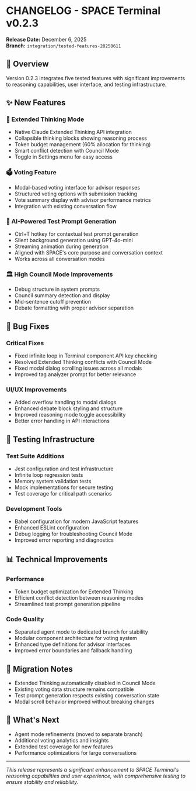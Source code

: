 # CHANGELOG - SPACE Terminal v0.2.3

**Release Date:** December 6, 2025  
**Branch:** `integration/tested-features-20250611`

## 🎯 Overview

Version 0.2.3 integrates five tested features with significant improvements to reasoning capabilities, user interface, and testing infrastructure.

## ✨ New Features

### 🧠 Extended Thinking Mode
- Native Claude Extended Thinking API integration
- Collapsible thinking blocks showing reasoning process
- Token budget management (60% allocation for thinking)
- Smart conflict detection with Council Mode
- Toggle in Settings menu for easy access

### 🗳️ Voting Feature
- Modal-based voting interface for advisor responses
- Structured voting options with submission tracking
- Vote summary display with advisor performance metrics
- Integration with existing conversation flow

### 🧪 AI-Powered Test Prompt Generation
- Ctrl+T hotkey for contextual test prompt generation
- Silent background generation using GPT-4o-mini
- Streaming animation during generation
- Aligned with SPACE's core purpose and conversation context
- Works across all conversation modes

### 🏛️ High Council Mode Improvements
- Debug structure in system prompts
- Council summary detection and display
- Mid-sentence cutoff prevention
- Debate formatting with proper advisor separation

## 🔧 Bug Fixes

### Critical Fixes
- Fixed infinite loop in Terminal component API key checking
- Resolved Extended Thinking conflicts with Council Mode
- Fixed modal dialog scrolling issues across all modals
- Improved tag analyzer prompt for better relevance

### UI/UX Improvements
- Added overflow handling to modal dialogs
- Enhanced debate block styling and structure
- Improved reasoning mode toggle accessibility
- Better error handling in API interactions

## 🧪 Testing Infrastructure

### Test Suite Additions
- Jest configuration and test infrastructure
- Infinite loop regression tests
- Memory system validation tests
- Mock implementations for secure testing
- Test coverage for critical path scenarios

### Development Tools
- Babel configuration for modern JavaScript features
- Enhanced ESLint configuration
- Debug logging for troubleshooting Council Mode
- Improved error reporting and diagnostics

## 📊 Technical Improvements

### Performance
- Token budget optimization for Extended Thinking
- Efficient conflict detection between reasoning modes
- Streamlined test prompt generation pipeline

### Code Quality
- Separated agent mode to dedicated branch for stability
- Modular component architecture for voting system
- Enhanced type definitions for advisor interfaces
- Improved error boundaries and fallback handling

## 🔄 Migration Notes

- Extended Thinking automatically disabled in Council Mode
- Existing voting data structure remains compatible
- Test prompt generation respects existing conversation state
- Modal scroll behavior improved without breaking changes

## 🚀 What's Next

- Agent mode refinements (moved to separate branch)
- Additional voting analytics and insights
- Extended test coverage for new features
- Performance optimizations for large conversations

---

*This release represents a significant enhancement to SPACE Terminal's reasoning capabilities and user experience, with comprehensive testing to ensure stability and reliability.*